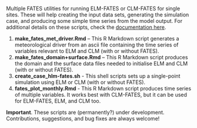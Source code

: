 

Multiple FATES utilities for running ELM-FATES or CLM-FATES for single sites. These will help creating the input data sets, generating the simulation case, and producing some simple time series from the model output. For additional details on these scripts, check the [documentation here](https://mpaiao.github.io/FATES_Utils/index.html).


1. **make_fates_met_driver.Rmd** – This R Markdown script generates a meteorological driver from an ascii file containing the time series of variables relevant to ELM and CLM (with or without FATES).
2. **make_fates_domain+surface.Rmd** – This R Markdown script produces the domain and the surface data files needed to initialise ELM and CLM (with or without FATES).
3. **create_case_hlm-fates.sh** - This shell scripts sets up a single-point simulation using ELM or CLM (with or without FATES). 
4. **fates_plot_monthly.Rmd** - This R Markdown script produces time series of multiple variables.  It works best with CLM-FATES, but it can be used for ELM-FATES, ELM, and CLM too. 



**Important**. These scripts are (permanently?) under development.  Contributions, suggestions, and bug fixes are always welcome!
